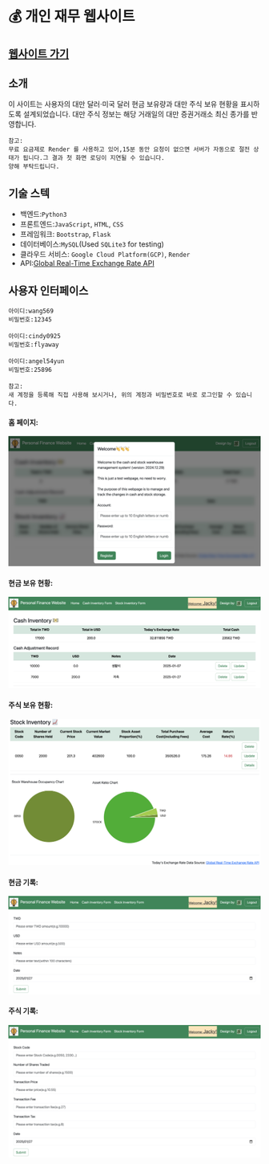 :moneybag: 개인 재무 웹사이트
===

[웹사이트 가기](https://personal-finance-website.onrender.com/)
--

소개
---
이 사이트는 사용자의 대만 달러·미국 달러 현금 보유량과 대만 주식 보유 현황을 표시하도록 설계되었습니다. 대만 주식 정보는 해당 거래일의 대만 증권거래소 최신 종가를 반영합니다.

    참고:
    무료 요금제로 Render 를 사용하고 있어,15분 동안 요청이 없으면 서버가 자동으로 절전 상태가 됩니다.그 결과 첫 화면 로딩이 지연될 수 있습니다. 
    양해 부탁드립니다.


기술 스텍
---

* 백엔드:`Python3`
* 프론트엔드:`JavaScript`, `HTML`, `CSS`
* 프레임워크: `Bootstrap`, `Flask`
* 데이터베이스:`MySQL`(Used `SQLite3` for testing)
* 클라우드 서비스: `Google Cloud Platform(GCP)`, `Render`
* API:[Global Real-Time Exchange Rate API](https://tw.rter.info/howto_currencyapi.php)

사용자 인터페이스
---
    아이디:wang569
    비밀번호:12345 

    아이디:cindy0925
    비밀번호:flyaway

    아이디:angel54yun 
    비밀번호:25896
    
    참고:
    새 계정을 등록해 직접 사용해 보시거나, 위의 계정과 비밀번호로 바로 로그인할 수 있습니다.
    
#### 홈 페이지:
![](static/images/homepage.png)

#### 현금 보유 현황:
![](static/images/cash_inventory.png)

#### 주식 보유 현황:
![](static/images/stock_inventory.png)

#### 현금 기록:
![](static/images/cash_record.png)

#### 주식 기록:
![](static/images/stock_record.png)
